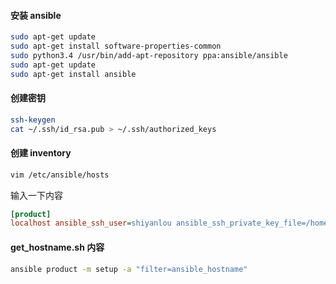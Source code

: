 #### 安装 ansible

```bash
sudo apt-get update
sudo apt-get install software-properties-common
sudo python3.4 /usr/bin/add-apt-repository ppa:ansible/ansible
sudo apt-get update
sudo apt-get install ansible
```

#### 创建密钥

```bash
ssh-keygen
cat ~/.ssh/id_rsa.pub > ~/.ssh/authorized_keys
```

#### 创建 inventory

```bash
vim /etc/ansible/hosts
```

输入一下内容

```ini
[product]
localhost ansible_ssh_user=shiyanlou ansible_ssh_private_key_file=/home/shiyanlou/.ssh/id_rsa
```

#### get_hostname.sh 内容

```bash
ansible product -m setup -a "filter=ansible_hostname"
```
